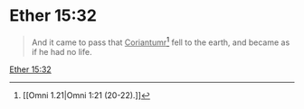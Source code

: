 # Ether 15:32

> And it came to pass that <u>Coriantumr</u>[^a] fell to the earth, and became as if he had no life.

[Ether 15:32](https://www.churchofjesuschrist.org/study/scriptures/bofm/ether/15?lang=eng&id=p32#p32)


[^a]: [[Omni 1.21|Omni 1:21 (20-22).]]
